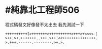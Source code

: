 # #純靠北工程師506


程式碼發文好像發不太出去
我先測試一下


```
++++++++++[>+++++++>++++++++++>+++>+<<<<-]
>++.>+.+++++++..+++.>++.<<+++++++++++++++.
>.+++.------.--------.>+.>.
```
